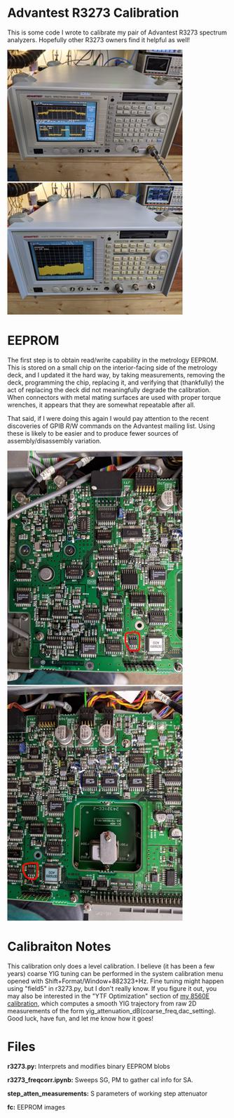 # Advantest R3273 Calibration

This is some code I wrote to calibrate my pair of Advantest R3273 spectrum analyzers. Hopefully other R3273 owners find it helpful as well!

<img src="r3273-714.jpeg" width="400"><img src="r3273-993.jpeg" width="400">


# EEPROM

The first step is to obtain read/write capability in the metrology EEPROM. This is stored on a small chip on the interior-facing side of the metrology deck, and I updated it the hard way, by taking measurements, removing the deck, programming the chip, replacing it, and verifying that (thankfully) the act of replacing the deck did not meaningfully degrade the calibration. When connectors with metal mating surfaces are used with proper torque wrenches, it appears that they are somewhat repeatable after all.

That said, if I were doing this again I would pay attention to the recent discoveries of GPIB $R/$W commands on the Advantest mailing list. Using these is likely to be easier and to produce fewer sources of assembly/disassembly variation.

<img src="rfdeck_left.jpg" width="400"><img src="rfdeck_center_EEPROM.jpg" width="400">

# Calibraiton Notes

This calibration only does a level calibration. I believe (it has been a few years) coarse YIG tuning can be performed in the system calibration menu opened with Shift+Format/Window+882323+Hz. Fine tuning might happen using "field5" in r3273.py, but I don't really know. If you figure it out, you may also be interested in the "YTF Optimization" section of [my 8560E calibration](https://github.com/jjoonathan/8560E-Calibration/blob/main/HP8560SweepResults.py), which computes a smooth YIG trajectory from raw 2D measurements of the form yig_attenuation_dB(coarse_freq,dac_setting). Good luck, have fun, and let me know how it goes!

# Files

**r3273.py:** Interprets and modifies binary EEPROM blobs

**r3273_freqcorr.ipynb:** Sweeps SG, PM to gather cal info for SA.

**step_atten_measurements:** S parameters of working step attenuator

**fc:** EEPROM images
